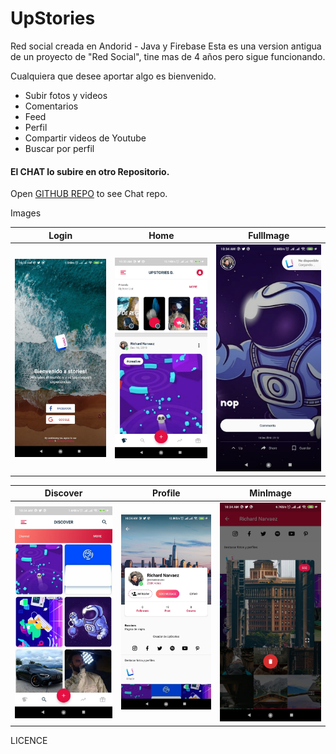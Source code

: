 # UpStories
Red social creada en Andorid - Java y Firebase
Esta es una version antigua de un proyecto de "Red Social", tine mas de 4 años pero sigue funcionando.

Cualquiera que desee aportar algo es bienvenido.

- Subir fotos y videos
- Comentarios
- Feed
- Perfil
- Compartir videos de Youtube
- Buscar por perfil

#### El CHAT lo subire en otro Repositorio.
Open [GITHUB REPO](https://github.com/richardnarvaez/chat-android-firebase) to see Chat repo.

Images

| Login | Home | FullImage  |
| :-:   | :-: | :-: |
| ![Login](screenshots/s_1.jpg "Login") | ![Home](screenshots/s_2.jpg "Home") | ![FullImage](screenshots/s_3.jpg "FullImage")|

| Discover| Profile  | MinImage  |
| :-:   | :-: | :-: |
| ![Discover](screenshots/s_4.jpg "Discover") | ![Profile ](screenshots/s_5.jpg "Profile ") | ![MinImage](screenshots/s_6.jpg "MinImage")|


LICENCE

